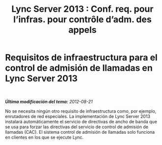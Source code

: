 ﻿---
title: "Lync Server 2013 : Conf. req. pour l’infras. pour contrôle d’adm. des appels"
TOCTitle: Requisitos de infraestructura para el control de admisión de llamadas
ms:assetid: 52be8826-5796-407b-92fc-32f29a6a933c
ms:mtpsurl: https://technet.microsoft.com/es-es/library/Gg398346(v=OCS.15)
ms:contentKeyID: 48275269
ms.date: 01/07/2017
mtps_version: v=OCS.15
ms.translationtype: HT
---

# Requisitos de infraestructura para el control de admisión de llamadas en Lync Server 2013

 

_**Última modificación del tema:** 2012-08-21_

No se necesita ningún otro requisito de infraestructura como, por ejemplo, enrutadores de red especiales. La implementación de Lync Server 2013 instalará automáticamente el servicio de directivas de ancho de banda que se usa para forzar las directivas del servicio de control de admisión de llamadas (CAC). El sistema control de admisión de llamadas solo funciona en clientes en los que se ejecute Lync.

